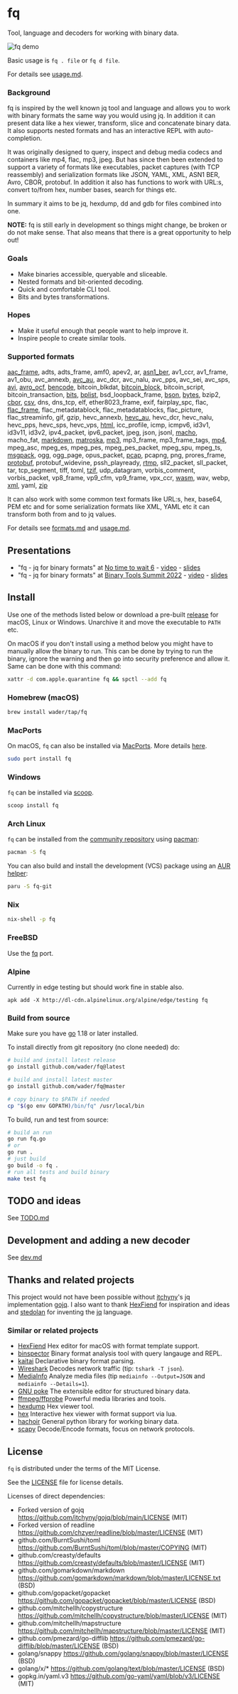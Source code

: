 # fq

Tool, language and decoders for working with binary data.

![fq demo](doc/demo.svg)

Basic usage is `fq . file` or `fq d file`.

For details see [usage.md](doc/usage.md).

### Background

fq is inspired by the well known jq tool and language and allows you to work with binary formats the same way you would using jq. In addition it can present data like a hex viewer, transform, slice and concatenate binary data. It also supports nested formats and has an interactive REPL with auto-completion.

It was originally designed to query, inspect and debug media codecs and containers like mp4, flac, mp3, jpeg. But has since then been extended to support a variety of formats like executables, packet captures (with TCP reassembly) and serialization formats like JSON, YAML, XML, ASN1 BER, Avro, CBOR, protobuf. In addition it also has functions to work with URL:s, convert to/from hex, number bases, search for things etc.

In summary it aims to be jq, hexdump, dd and gdb for files combined into one.

**NOTE:** fq is still early in development so things might change, be broken or do not make sense. That also means that there is a great opportunity to help out!

### Goals

- Make binaries accessible, queryable and sliceable.
- Nested formats and bit-oriented decoding.
- Quick and comfortable CLI tool.
- Bits and bytes transformations.

### Hopes

- Make it useful enough that people want to help improve it.
- Inspire people to create similar tools.

### Supported formats

[fq -rn -L doc 'include "formats"; formats_list']: sh-start

[aac_frame](doc/formats.md#aac_frame),
adts,
adts_frame,
amf0,
apev2,
ar,
[asn1_ber](doc/formats.md#asn1_ber),
av1_ccr,
av1_frame,
av1_obu,
avc_annexb,
[avc_au](doc/formats.md#avc_au),
avc_dcr,
avc_nalu,
avc_pps,
avc_sei,
avc_sps,
[avi](doc/formats.md#avi),
[avro_ocf](doc/formats.md#avro_ocf),
[bencode](doc/formats.md#bencode),
bitcoin_blkdat,
[bitcoin_block](doc/formats.md#bitcoin_block),
bitcoin_script,
bitcoin_transaction,
[bits](doc/formats.md#bits),
[bplist](doc/formats.md#bplist),
bsd_loopback_frame,
[bson](doc/formats.md#bson),
[bytes](doc/formats.md#bytes),
bzip2,
[cbor](doc/formats.md#cbor),
[csv](doc/formats.md#csv),
dns,
dns_tcp,
elf,
ether8023_frame,
exif,
fairplay_spc,
flac,
[flac_frame](doc/formats.md#flac_frame),
flac_metadatablock,
flac_metadatablocks,
flac_picture,
flac_streaminfo,
gif,
gzip,
hevc_annexb,
[hevc_au](doc/formats.md#hevc_au),
hevc_dcr,
hevc_nalu,
hevc_pps,
hevc_sps,
hevc_vps,
[html](doc/formats.md#html),
icc_profile,
icmp,
icmpv6,
id3v1,
id3v11,
id3v2,
ipv4_packet,
ipv6_packet,
jpeg,
json,
jsonl,
[macho](doc/formats.md#macho),
macho_fat,
[markdown](doc/formats.md#markdown),
[matroska](doc/formats.md#matroska),
[mp3](doc/formats.md#mp3),
mp3_frame,
mp3_frame_tags,
[mp4](doc/formats.md#mp4),
mpeg_asc,
mpeg_es,
mpeg_pes,
mpeg_pes_packet,
mpeg_spu,
mpeg_ts,
[msgpack](doc/formats.md#msgpack),
ogg,
ogg_page,
opus_packet,
[pcap](doc/formats.md#pcap),
pcapng,
png,
prores_frame,
[protobuf](doc/formats.md#protobuf),
protobuf_widevine,
pssh_playready,
[rtmp](doc/formats.md#rtmp),
sll2_packet,
sll_packet,
tar,
tcp_segment,
tiff,
toml,
[tzif](doc/formats.md#tzif),
udp_datagram,
vorbis_comment,
vorbis_packet,
vp8_frame,
vp9_cfm,
vp9_frame,
vpx_ccr,
[wasm](doc/formats.md#wasm),
wav,
webp,
[xml](doc/formats.md#xml),
yaml,
[zip](doc/formats.md#zip)

[#]: sh-end

It can also work with some common text formats like URL:s, hex, base64, PEM etc and for some serialization formats like XML, YAML etc it can transform both from and to jq values.

For details see [formats.md](doc/formats.md) and [usage.md](doc/usage.md).

## Presentations

- "fq - jq for binary formats" at [No time to wait 6](https://mediaarea.net/NoTimeToWait6) - [video](https://www.youtube.com/watch?v=-Pwt5KL-xRs&t=1450s) - [slides](doc/presentations/nttw6/fq-nttw6-slides.pdf)
- "fq - jq for binary formats" at [Binary Tools Summit 2022](https://binary-tools.net/summit.html) - [video](https://www.youtube.com/watch?v=GJOq_b0eb-s&list=PLTj8twuHdQz-JcX7k6eOwyVPDB8CyfZc8&index=1) - [slides](doc/presentations/bts2022/fq-bts2022-v1.pdf)

## Install

Use one of the methods listed below or download a pre-built [release](https://github.com/wader/fq/releases) for macOS, Linux or Windows. Unarchive it and move the executable to `PATH` etc.

On macOS if you don't install using a method below you might have to manually allow the binary to run. This can be done by trying to run the binary, ignore the warning and then go into security preference and allow it. Same can be done with this command:

```sh
xattr -d com.apple.quarantine fq && spctl --add fq
```

### Homebrew (macOS)

```sh
brew install wader/tap/fq
```

### MacPorts

On macOS, `fq` can also be installed via [MacPorts](https://www.macports.org).  More details [here](https://ports.macports.org/port/fq/).

```sh
sudo port install fq
```

### Windows

`fq` can be installed via [scoop](https://scoop.sh/).

```powershell
scoop install fq
```

### Arch Linux

`fq` can be installed from the [community repository](https://archlinux.org/packages/community/x86_64/fq/) using [pacman](https://wiki.archlinux.org/title/Pacman):

```sh
pacman -S fq
```

You can also build and install the development (VCS) package using an [AUR helper](https://wiki.archlinux.org/index.php/AUR_helpers):

```sh
paru -S fq-git
```

### Nix

```sh
nix-shell -p fq
```

### FreeBSD

Use the [fq](https://cgit.freebsd.org/ports/tree/misc/fq) port.

### Alpine

Currently in edge testing but should work fine in stable also.

```
apk add -X http://dl-cdn.alpinelinux.org/alpine/edge/testing fq
```

### Build from source

Make sure you have [go](https://go.dev) 1.18 or later installed.

To install directly from git repository (no clone needed) do:
```sh
# build and install latest release
go install github.com/wader/fq@latest

# build and install latest master
go install github.com/wader/fq@master

# copy binary to $PATH if needed
cp "$(go env GOPATH)/bin/fq" /usr/local/bin
```

To build, run and test from source:
```sh
# build an run
go run fq.go
# or
go run .
# just build
go build -o fq .
# run all tests and build binary
make test fq
```

## TODO and ideas

See [TODO.md](doc/TODO.md)

## Development and adding a new decoder

See [dev.md](doc/dev.md)

## Thanks and related projects

This project would not have been possible without [itchyny](https://github.com/itchyny)'s
jq implementation [gojq](https://github.com/itchyny/gojq). I also want to thank
[HexFiend](https://github.com/HexFiend/HexFiend) for inspiration and ideas and [stedolan](https://github.com/stedolan)
for inventing the [jq](https://github.com/stedolan/jq) language.

### Similar or related projects

- [HexFiend](https://github.com/HexFiend/HexFiend) Hex editor for macOS with format template support.
- [binspector](https://github.com/binspector/binspector) Binary format analysis tool with query langauge and REPL.
- [kaitai](https://kaitai.io) Declarative binary format parsing.
- [Wireshark](https://www.wireshark.org) Decodes network traffic (tip: `tshark -T json`).
- [MediaInfo](https://mediaarea.net/en/MediaInfo) Analyze media files  (tip `mediainfo --Output=JSON` and `mediainfo --Details=1`).
- [GNU poke](https://www.jemarch.net/poke) The extensible editor for structured binary data.
- [ffmpeg/ffprobe](https://ffmpeg.org) Powerful media libraries and tools.
- [hexdump](https://git.kernel.org/pub/scm/utils/util-linux/util-linux.git/tree/text-utils/hexdump.c) Hex viewer tool.
- [hex](https://git.janouch.name/p/hex) Interactive hex viewer with format support via lua.
- [hachoir](https://github.com/vstinner/hachoir) General python library for working binary data.
- [scapy](https://scapy.net) Decode/Encode formats, focus on network protocols.

## License

`fq` is distributed under the terms of the MIT License.

See the [LICENSE](LICENSE) file for license details.

Licenses of direct dependencies:

- Forked version of gojq https://github.com/itchyny/gojq/blob/main/LICENSE (MIT)
- Forked version of readline https://github.com/chzyer/readline/blob/master/LICENSE (MIT)
- github.com/BurntSushi/toml https://github.com/BurntSushi/toml/blob/master/COPYING (MIT)
- github.com/creasty/defaults https://github.com/creasty/defaults/blob/master/LICENSE (MIT)
- github.com/gomarkdown/markdown https://github.com/gomarkdown/markdown/blob/master/LICENSE.txt (BSD)
- github.com/gopacket/gopacket https://github.com/gopacket/gopacket/blob/master/LICENSE (BSD)
- github.com/mitchellh/copystructure https://github.com/mitchellh/copystructure/blob/master/LICENSE (MIT)
- github.com/mitchellh/mapstructure https://github.com/mitchellh/mapstructure/blob/master/LICENSE (MIT)
- github.com/pmezard/go-difflib https://github.com/pmezard/go-difflib/blob/master/LICENSE (BSD)
- golang/snappy https://github.com/golang/snappy/blob/master/LICENSE (BSD)
- golang/x/* https://github.com/golang/text/blob/master/LICENSE (BSD)
- gopkg.in/yaml.v3 https://github.com/go-yaml/yaml/blob/v3/LICENSE (MIT)

